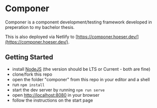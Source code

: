 # Componer

Componer is a component development/testing framework developed in preperation to my bachelor thesis.

This is also deployed via Netlify to [https://componer.hoeser.dev/](https://componer.hoeser.dev/).

## Getting Started

- install [NodeJS](https://nodejs.org/en/) (the version should be LTS or Current - both are fine)
- clone/fork this repo
- open the folder "componer" from this repo in your editor and a shell
- run ```npm install```
- start the dev server by running ```npm run serve```
- open [http://localhost:8080](http://localhost:8080) in your browser
- follow the instructions on the start page
